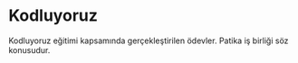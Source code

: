 # Kodluyoruz
Kodluyoruz eğitimi kapsamında gerçekleştirilen ödevler. Patika iş birliği söz konusudur.
